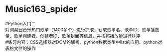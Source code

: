 # Music163_spider
#Python入门二</br>
对网易云音乐热门歌单（1400多个）进行抓取，获取歌单名、歌单ID、歌单播放量、歌单创建者、创建者ID、歌单封面等信息，并按照播放量进行排序</br>
#练习内容：CSS选择器对DOM的解析、python数据类型中list的应用、python对表格文件的操作
